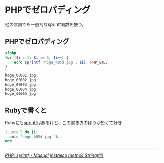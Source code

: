 # PHPでゼロパディング

他の言語でも一般的なsprintf関数を使う。

<!-- READMORE -->


## PHPでゼロパディング

~~~ php
<?php
for ($i = 1; $i <= 5; $i++) {
    echo sprintf('hoge_%05d.jpg', $i), PHP_EOL;
}
~~~

~~~ php
hoge_00001.jpg
hoge_00002.jpg
hoge_00003.jpg
hoge_00004.jpg
hoge_00005.jpg
~~~


## Rubyで書くと

Rubyにも[sprintf](http://rurema.clear-code.com/1.8.7/doc/print_format.html)はあるけど、この書き方のほうが短くて好き

~~~ ruby
1.upto 5 do |i|
  puts 'hoge_%05d.jpg' % i
end
~~~

* * *

<cite>[PHP: sprintf - Manual](http://jp.php.net/manual/ja/function.sprintf.php)</cite>
<cite>[instance method String#%](http://rurema.clear-code.com/1.8.7/method/String/i/=25.html)</cite>
